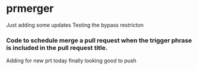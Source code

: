 # prmerger
Just adding some updates
Testing the bypass restricton

### Code to schedule merge a pull request when the trigger phrase is included in the pull request title.

Adding for new prt today
finally
looking good to push
